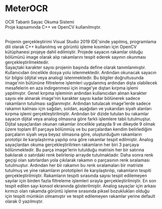 # MeterOCR
OCR Tabanlı Sayac Okuma Sistemi <br>
Proje kapsamında C++ ve OpenCV kullanılmıştır. <br> <br>

Projenin gerçekleştirimi Visual Studio 2019 IDE'sinde yapılmış, programlama dili olarak C++
kullanılmış ve görüntü işleme kısımları için OpenCV kütüphanesi projeye dahil edilmiştir.
Projede sayacın rakamlar olduğu bölümünü image olarak alıp rakamlarını tespit ederek sayının okunması
gerçekleştirilmektedir. <br> Sayaçtaki karakter sayısı projenin başında define olarak tanımlanmıştır.
Kullanıcıdan öncelikle dosya yolu istenmektedir. Ardından okunacak sayacın tür bilgisi (dijital 
veya analog) istenmektedir. Bu bilgiler doğrultusunda image'nin bütününe filtreleme işlemleri
uygulanmış ardından dışta olabilecek mesafelerin en aza indirgenmesi için image'ye dıştan kırpma işlemi 
yapılmıştır. Genel kırpma işleminin ardından kullanıcıdan alınan karakter sayısı ele alınarak image'nin 
karakter sayısı kadar bölünerek sadece rakamların tutulması sağlanmıştır. Ardından tutulacak image'lerde
sadece rakamın kalması için sağdan, soldan, aşağıdan ve yukarıdan siyah alanları kırpma işlemi 
gerçekleştirilmiştir. Ardından bir dizide tutulan bu rakamlar sayacın dijital veya analog olmasına göre 
farklı işlemlere tabii tutulmuştur. Dijital sayaçlardan okunan rakamlar öncelikle yatayda 9 ve dikeyde 9 olmak
üzere toplam 81 parçaya bölünmüş ve bu parçalardan kendim belirlediğim parçaların siyah veya beyaz olmasına 
göre, oluşturduğum rakamların prototipi ile karşılaştırma yapılıp ona göre rakamlar tespit edilmiştir.
Analog sayaçlardan okuma gerçekleştirilirken rakamların her biri 3 parçaya bölünmektedir. Bu parça 
image'lerin tutulduğu matrisin her bir satırına bakılarak o satırdaki renk belirlenip arrayde 
tutulmaktadır. Daha sonra renk geçişi olan satırlardan yola çıkılarak rakamın o parçasının renk 
sıralaması tutulmuştur. Ardından her bir rakamın bu renk sıralamaları bir matriste tutulmuş ve yine 
rakamların prototipleri ile karşılaştırılıp, rakamların tespiti gerçekleştirilmiştir. Rakamların 
tespiti sırasında sayısı tespit edilemeyen sayılar için birden fazla filtreleme işlemleri sırayla 
gerçekleştirilmiştir. En son tespit edilen sayı konsol ekranında gösterilmiştir. 
Analog sayaçlar için arkası kırmızı olan rakamda görüntü işleme sırasında piksel bozuklukları
olduğu için tespiti mümkün olmamıştır ve tespit edilemeyen rakamlar yerine default olarak 0 yazılmıştır.
